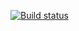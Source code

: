 [![Build status](https://ci.appveyor.com/api/projects/status/8p5147r4a1eo93dv/branch/main?svg=true)](https://ci.appveyor.com/project/medik5670/bdd/branch/main)
